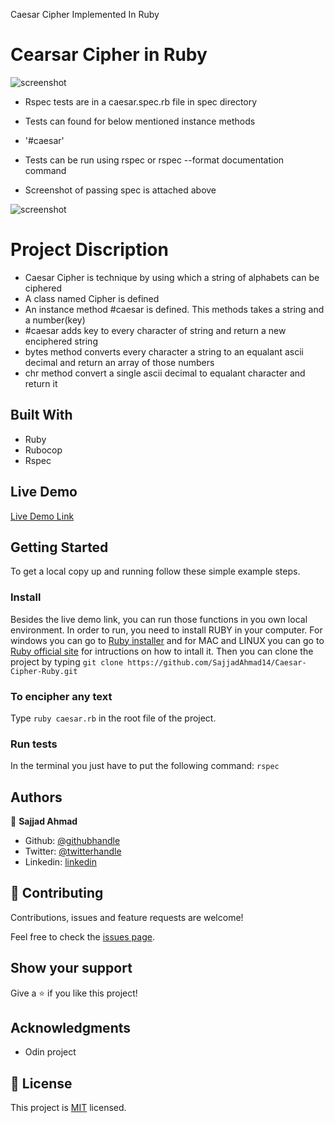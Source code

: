 Caesar Cipher Implemented In Ruby

# Cearsar Cipher in Ruby

![screenshot](./images/)

- Rspec tests are in a caesar.spec.rb file in spec directory
- Tests can found for below mentioned instance methods
- '#caesar'

- Tests can be run using rspec or rspec --format documentation command
- Screenshot of passing spec is attached above

![screenshot](./images/)

# Project Discription

- Caesar Cipher is technique by using which a string of alphabets can be ciphered
- A class named Cipher is defined
- An instance method #caesar is defined. This methods takes a string and a number(key)
- #caesar adds key to every character of string and return a new enciphered string
- bytes method converts every character a string to an equalant ascii decimal and return an array of those numbers
- chr method convert a single ascii decimal to equalant character and return it

## Built With

- Ruby
- Rubocop
- Rspec

## Live Demo

[Live Demo Link](https://repl.it/@SajjadAhmad14/LostFrighteningInterface#main.rb)


## Getting Started

To get a local copy up and running follow these simple example steps.

### Install
Besides the live demo link, you can run those functions in you own local environment. 
In order to run, you need to install RUBY in your computer. For windows you can go to [Ruby installer](https://rubyinstaller.org/) and for MAC and LINUX you can go to [Ruby official site](https://www.ruby-lang.org/en/downloads/) for intructions on how to intall it.
Then you can clone the project by typing ```git clone https://github.com/SajjadAhmad14/Caesar-Cipher-Ruby.git```

### To encipher any text
Type ```ruby caesar.rb``` in the root file of the project. 

### Run tests
In the terminal you just have to put the following command: 
```rspec```


## Authors

👤 **Sajjad Ahmad**

- Github: [@githubhandle](https://github.com/SajjadAhmad14)
- Twitter: [@twitterhandle](https://twitter.com/Sajjad_Ahmad14)
- Linkedin: [linkedin](https://linkedin.com/sajjad-ahmad-86102117a/)

## 🤝 Contributing

Contributions, issues and feature requests are welcome!

Feel free to check the [issues page](issues/).

## Show your support

Give a ⭐️ if you like this project!

## Acknowledgments

- Odin project

## 📝 License

This project is [MIT](lic.url) licensed.
